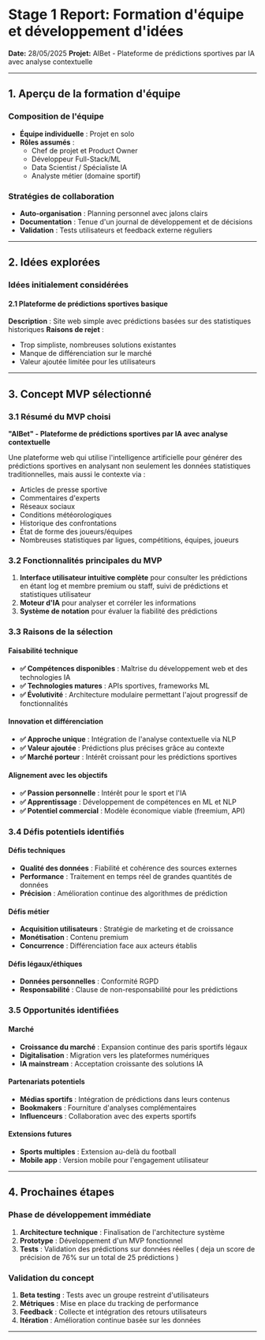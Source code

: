 # Stage 1 Report: Formation d'équipe et développement d'idées

**Date:** 28/05/2025
**Projet:** AIBet - Plateforme de prédictions sportives par IA avec analyse contextuelle

---

## 1. Aperçu de la formation d'équipe

### Composition de l'équipe
- **Équipe individuelle** : Projet en solo
- **Rôles assumés** :
  - Chef de projet et Product Owner
  - Développeur Full-Stack/ML
  - Data Scientist / Spécialiste IA
  - Analyste métier (domaine sportif)

### Stratégies de collaboration
- **Auto-organisation** : Planning personnel avec jalons clairs
- **Documentation** : Tenue d'un journal de développement et de décisions
- **Validation** : Tests utilisateurs et feedback externe réguliers
---

## 2. Idées explorées

### Idées initialement considérées

#### 2.1 Plateforme de prédictions sportives basique
**Description** : Site web simple avec prédictions basées sur des statistiques historiques
**Raisons de rejet** : 
- Trop simpliste, nombreuses solutions existantes
- Manque de différenciation sur le marché
- Valeur ajoutée limitée pour les utilisateurs

---

## 3. Concept MVP sélectionné

### 3.1 Résumé du MVP choisi

**"AIBet" - Plateforme de prédictions sportives par IA avec analyse contextuelle**

Une plateforme web qui utilise l'intelligence artificielle pour générer des prédictions sportives en analysant non seulement les données statistiques traditionnelles, mais aussi le contexte via :
- Articles de presse sportive
- Commentaires d'experts
- Réseaux sociaux
- Conditions météorologiques
- Historique des confrontations
- État de forme des joueurs/équipes
- Nombreuses statistiques par ligues, compétitions, équipes, joueurs

### 3.2 Fonctionnalités principales du MVP

1. **Interface utilisateur intuitive complète** pour consulter les prédictions en étant log et membre premium ou staff,
                                                suivi de prédictions et statistiques utilisateur
3. **Moteur d'IA** pour analyser et corréler les informations
5. **Système de notation** pour évaluer la fiabilité des prédictions

### 3.3 Raisons de la sélection

#### Faisabilité technique
- **✅ Compétences disponibles** : Maîtrise du développement web et des technologies IA
- **✅ Technologies matures** : APIs sportives, frameworks ML
- **✅ Évolutivité** : Architecture modulaire permettant l'ajout progressif de fonctionnalités

#### Innovation et différenciation
- **✅ Approche unique** : Intégration de l'analyse contextuelle via NLP
- **✅ Valeur ajoutée** : Prédictions plus précises grâce au contexte
- **✅ Marché porteur** : Intérêt croissant pour les prédictions sportives

#### Alignement avec les objectifs
- **✅ Passion personnelle** : Intérêt pour le sport et l'IA
- **✅ Apprentissage** : Développement de compétences en ML et NLP
- **✅ Potentiel commercial** : Modèle économique viable (freemium, API)

### 3.4 Défis potentiels identifiés

#### Défis techniques
- **Qualité des données** : Fiabilité et cohérence des sources externes
- **Performance** : Traitement en temps réel de grandes quantités de données
- **Précision** : Amélioration continue des algorithmes de prédiction

#### Défis métier
- **Acquisition utilisateurs** : Stratégie de marketing et de croissance
- **Monétisation** : Contenu premium 
- **Concurrence** : Différenciation face aux acteurs établis

#### Défis légaux/éthiques
- **Données personnelles** : Conformité RGPD
- **Responsabilité** : Clause de non-responsabilité pour les prédictions

### 3.5 Opportunités identifiées

#### Marché
- **Croissance du marché** : Expansion continue des paris sportifs légaux
- **Digitalisation** : Migration vers les plateformes numériques
- **IA mainstream** : Acceptation croissante des solutions IA

#### Partenariats potentiels
- **Médias sportifs** : Intégration de prédictions dans leurs contenus
- **Bookmakers** : Fourniture d'analyses complémentaires
- **Influenceurs** : Collaboration avec des experts sportifs

#### Extensions futures
- **Sports multiples** : Extension au-delà du football
- **Mobile app** : Version mobile pour l'engagement utilisateur

---

## 4. Prochaines étapes

### Phase de développement immédiate
1. **Architecture technique** : Finalisation de l'architecture système
2. **Prototype** : Développement d'un MVP fonctionnel
3. **Tests** : Validation des prédictions sur données réelles ( deja un score de précision de 76% sur un total de 25 prédictions )

### Validation du concept
1. **Beta testing** : Tests avec un groupe restreint d'utilisateurs
2. **Métriques** : Mise en place du tracking de performance
3. **Feedback** : Collecte et intégration des retours utilisateurs
4. **Itération** : Amélioration continue basée sur les données

---